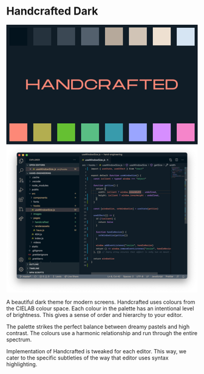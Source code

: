 # Handcrafted Dark

![Handdcrafted](https://github.com/lewisflude/HandcraftedVSCode/raw/master/images/handcrafted-banner.png)
![Screenshot](https://github.com/lewisflude/HandcraftedVSCode/raw/master/images/vscode-screenshot.png)

A beautiful dark theme for modern screens. Handcrafted uses colours from the CIELAB colour space. Each colour in the palette has an intentional level of brightness. This gives a sense of order and hierarchy to your editor.

The palette strikes the perfect balance between dreamy pastels and high contrast. The colours use a harmonic relationship and run through the entire spectrum.

Implementation of Handcrafted is tweaked for each editor. This way, we cater to the specific subtleties of the way that editor uses syntax highlighting.
